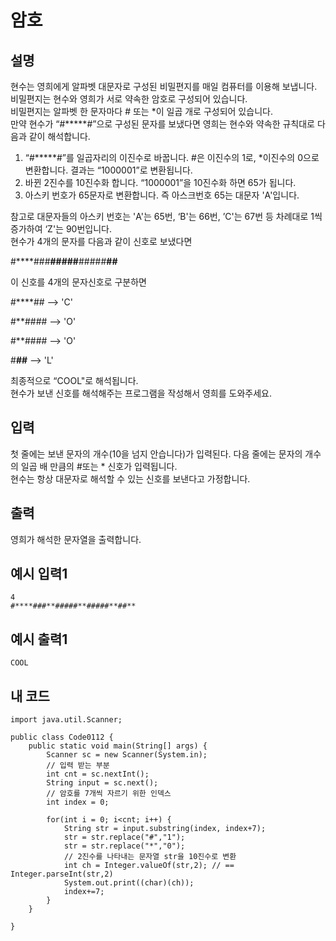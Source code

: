 # 암호

## 설명
현수는 영희에게 알파벳 대문자로 구성된 비밀편지를 매일 컴퓨터를 이용해 보냅니다.
비밀편지는 현수와 영희가 서로 약속한 암호로 구성되어 있습니다.  
비밀편지는 알파벳 한 문자마다 # 또는 *이 일곱 개로 구성되어 있습니다.  
만약 현수가 “#*****#”으로 구성된 문자를 보냈다면 영희는 현수와 약속한 규칙대로 다음과 같이 해석합니다.  
1. “#*****#”를 일곱자리의 이진수로 바꿉니다. #은 이진수의 1로, *이진수의 0으로 변환합니다. 결과는 “1000001”로 변환됩니다.
2. 바뀐 2진수를 10진수화 합니다. “1000001”을 10진수화 하면 65가 됩니다.
3. 아스키 번호가 65문자로 변환합니다. 즉 아스크번호 65는 대문자 'A'입니다.

참고로 대문자들의 아스키 번호는 'A'는 65번, ‘B'는 66번, ’C'는 67번 등 차례대로 1씩 증가하여 ‘Z'는 90번입니다.  
현수가 4개의 문자를 다음과 같이 신호로 보냈다면  

#****###**#####**#####**##**

이 신호를 4개의 문자신호로 구분하면

#****## --> 'C'

#**#### --> 'O'

#**#### --> 'O'

#**##** --> 'L'

최종적으로 “COOL"로 해석됩니다.  
현수가 보낸 신호를 해석해주는 프로그램을 작성해서 영희를 도와주세요.

## 입력
첫 줄에는 보낸 문자의 개수(10을 넘지 안습니다)가 입력된다. 다음 줄에는 문자의 개수의 일곱 배 만큼의 #또는 * 신호가 입력됩니다.  
현수는 항상 대문자로 해석할 수 있는 신호를 보낸다고 가정합니다.

## 출력
영희가 해석한 문자열을 출력합니다.

## 예시 입력1
```
4
#****###**#####**#####**##** 
```

## 예시 출력1
```
COOL
```

## 내 코드
```
import java.util.Scanner;

public class Code0112 {
	public static void main(String[] args) {
		Scanner sc = new Scanner(System.in);
		// 입력 받는 부분
		int cnt = sc.nextInt();
		String input = sc.next();
		// 암호를 7개씩 자르기 위한 인덱스
		int index = 0;
		
		for(int i = 0; i<cnt; i++) {
			String str = input.substring(index, index+7);
			str = str.replace("#","1");
			str = str.replace("*","0");
			// 2진수를 나타내는 문자열 str을 10진수로 변환
			int ch = Integer.valueOf(str,2); // == Integer.parseInt(str,2)
			System.out.print((char)(ch));
			index+=7;
		}
	}

}
```